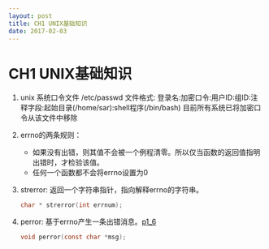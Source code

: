 ```yaml
---
layout: post
title: CH1 UNIX基础知识
date: 2017-02-03
---
```



CH1 UNIX基础知识
===
1. unix 系统口令文件 /etc/passwd
文件格式:
登录名:加密口令:用户ID:组ID:注释字段:起始目录(/home/sar):shell程序(/bin/bash)
目前所有系统已将加密口令从该文件中移除

2. errno的两条规则：
	* 如果没有出错，则其值不会被一个例程清零。所以仅当函数的返回值指明出错时，才检验该值。
	* 任何一个函数都不会将errno设置为0

3. strerror: 返回一个字符串指针，指向解释errno的字符串。

	``` c
	char * strerror(int errnum);
	```

4. perror: 基于errno产生一条出错消息。[p1_6](p1_6.c)

	```c
	void perror(const char *msg);
	```
